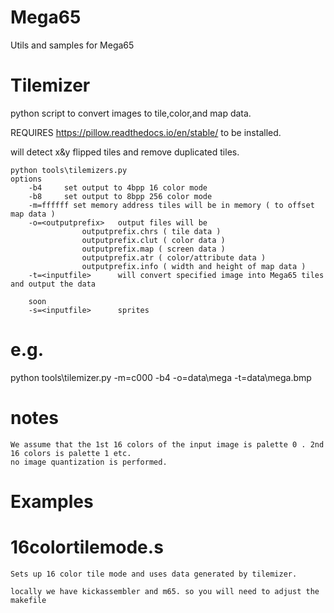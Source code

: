 # Mega65
Utils and samples for Mega65

# Tilemizer

python script to convert images to tile,color,and map data.

REQUIRES https://pillow.readthedocs.io/en/stable/ to be installed.

will detect x&y flipped tiles and remove duplicated tiles. 
```
python tools\tilemizers.py 
options 
	-b4		set output to 4bpp 16 color mode 
	-b8		set output to 8bpp 256 color mode
	-m=ffffff set memory address tiles will be in memory ( to offset map data ) 
	-o=<outputprefix>	output files will be
				outputprefix.chrs ( tile data )
				outputprefix.clut ( color data )
				outputprefix.map ( screen data )
				outputprefix.atr ( color/attribute data )
				outputprefix.info ( width and height of map data )
	-t=<inputfile>		will convert specified image into Mega65 tiles and output the data

	soon 
	-s=<inputfile>		sprites
```

# e.g.
python tools\tilemizer.py -m=c000 -b4 -o=data\mega -t=data\mega.bmp

# notes 

	We assume that the 1st 16 colors of the input image is palette 0 . 2nd 16 colors is palette 1 etc. 
	no image quantization is performed. 


# Examples

#	16colortilemode.s 

	Sets up 16 color tile mode and uses data generated by tilemizer.

	locally we have kickassembler and m65. so you will need to adjust the makefile 





